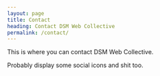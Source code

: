 ```yaml
---
layout: page
title: Contact
heading: Contact DSM Web Collective
permalink: /contact/
---
```


This is where you can contact DSM Web Collective.

Probably display some social icons and shit too.
